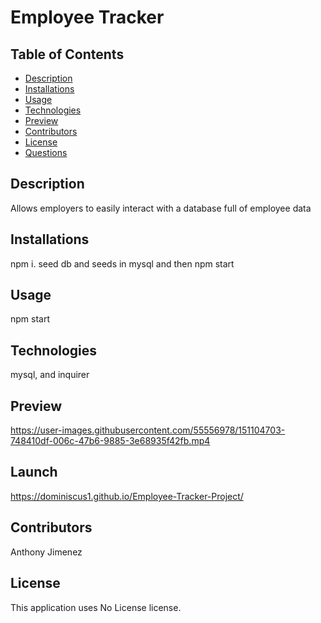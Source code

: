 # Employee Tracker
  ## Table of Contents
  - [Description](#Description)
  - [Installations](#Installations)
  - [Usage](#Usage)
  - [Technologies](#Technologies)
  - [Preview](#Preview)
  - [Contributors](#Contributors)
  - [License](#License)
  - [Questions](#Questions)
  ## Description
  Allows employers to easily interact with a database full of employee data
  
  ## Installations
  npm i. seed db and seeds in mysql and then npm start

  ## Usage
  npm start

  ## Technologies
  mysql, and inquirer

  ## Preview
  https://user-images.githubusercontent.com/55556978/151104703-748410df-006c-47b6-9885-3e68935f42fb.mp4



  ## Launch
  https://dominiscus1.github.io/Employee-Tracker-Project/
  ## Contributors
  Anthony Jimenez

  ## License
  This application uses No License license. 
  </br>
